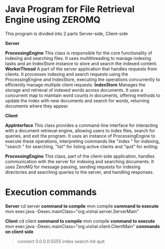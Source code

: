 # Java Program for File Retrieval Engine using ZEROMQ

This program is divided into 2 parts Server-side, Client-side

**Server**

**ProcessingEngine** This class is responsible for the core functionality of indexing and searching files. It uses multithreading to manage indexing tasks and an IndexStore instance to store and search the indexed content.
**WorkerThread** A part of the server application that handles requests from clients. It processes indexing and search requests using the ProcessingEngine and IndexStore, executing the operations concurrently to efficiently manage multiple client requests.
**IndexStore** Manages the storage and retrieval of indexed words across documents. It uses a concurrent map to maintain word counts in documents, offering methods to update the index with new documents and search for words, returning documents where they appear.

**Client**

**AppInterface** This class provides a command-line interface for interacting with a document retrieval engine, allowing users to index files, search for queries, and exit the program. It uses an instance of ProcessingEngine to execute these operations, interpreting commands like "index <path>" for indexing, "search <query>" for searching, "list" for listing active clients and "quit" for exiting.

**ProcessingEngine** This class, part of the client-side application, handles communication with the server for indexing and searching documents. It uses ZeroMQ for message passing, sending requests for indexing directories and searching queries to the server, and handling responses.

# Execution commands


**Server** cd server
**command to compile** mvn compile
**command to execute** mvn exec:java -Dexec.mainClass="org.vishal.server.ServerMain"

**Client** cd client
**command to compile** mvn compile
**command to execute** mvn exec:java -Dexec.mainClass="org.vishal.client.ClientMain"
**commands on client side**
>connect 0.0.0.0:5555
>index <filepath>
>search <query>
>list
>quit
